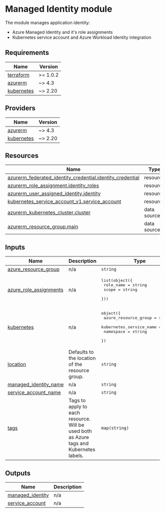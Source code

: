 <!-- BEGIN_TF_DOCS -->
# Managed Identity module
The module manages application identity:
- Azure Managed Identity and it's role assignments
- Kubernetes service account and Azure Workload Identity integration

## Requirements

| Name | Version |
|------|---------|
| <a name="requirement_terraform"></a> [terraform](#requirement\_terraform) | >= 1.0.2 |
| <a name="requirement_azurerm"></a> [azurerm](#requirement\_azurerm) | ~> 4.3 |
| <a name="requirement_kubernetes"></a> [kubernetes](#requirement\_kubernetes) | ~> 2.20 |

## Providers

| Name | Version |
|------|---------|
| <a name="provider_azurerm"></a> [azurerm](#provider\_azurerm) | ~> 4.3 |
| <a name="provider_kubernetes"></a> [kubernetes](#provider\_kubernetes) | ~> 2.20 |

## Resources

| Name | Type |
|------|------|
| [azurerm_federated_identity_credential.identity_credential](https://registry.terraform.io/providers/hashicorp/azurerm/latest/docs/resources/federated_identity_credential) | resource |
| [azurerm_role_assignment.identity_roles](https://registry.terraform.io/providers/hashicorp/azurerm/latest/docs/resources/role_assignment) | resource |
| [azurerm_user_assigned_identity.identity](https://registry.terraform.io/providers/hashicorp/azurerm/latest/docs/resources/user_assigned_identity) | resource |
| [kubernetes_service_account_v1.service_account](https://registry.terraform.io/providers/hashicorp/kubernetes/latest/docs/resources/service_account_v1) | resource |
| [azurerm_kubernetes_cluster.cluster](https://registry.terraform.io/providers/hashicorp/azurerm/latest/docs/data-sources/kubernetes_cluster) | data source |
| [azurerm_resource_group.main](https://registry.terraform.io/providers/hashicorp/azurerm/latest/docs/data-sources/resource_group) | data source |

## Inputs

| Name | Description | Type | Default | Required |
|------|-------------|------|---------|:--------:|
| <a name="input_azure_resource_group"></a> [azure\_resource\_group](#input\_azure\_resource\_group) | n/a | `string` | n/a | yes |
| <a name="input_azure_role_assignments"></a> [azure\_role\_assignments](#input\_azure\_role\_assignments) | n/a | <pre>list(object({<br/>    role_name = string<br/>    scope     = string<br/>  }))</pre> | n/a | yes |
| <a name="input_kubernetes"></a> [kubernetes](#input\_kubernetes) | n/a | <pre>object({<br/>    azure_resource_group    = string<br/>    kubernetes_service_name = string<br/>    namespace               = string<br/>  })</pre> | n/a | yes |
| <a name="input_location"></a> [location](#input\_location) | Defaults to the location of the resource group. | `string` | `null` | no |
| <a name="input_managed_identity_name"></a> [managed\_identity\_name](#input\_managed\_identity\_name) | n/a | `string` | n/a | yes |
| <a name="input_service_account_name"></a> [service\_account\_name](#input\_service\_account\_name) | n/a | `string` | `null` | no |
| <a name="input_tags"></a> [tags](#input\_tags) | Tags to apply to each resource. Will be used both as Azure tags and Kubernetes labels. | `map(string)` | n/a | yes |

## Outputs

| Name | Description |
|------|-------------|
| <a name="output_managed_identity"></a> [managed\_identity](#output\_managed\_identity) | n/a |
| <a name="output_service_account"></a> [service\_account](#output\_service\_account) | n/a |
<!-- END_TF_DOCS -->